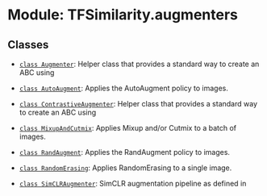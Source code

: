 # Module: TFSimilarity.augmenters









## Classes

- [`class Augmenter`](../TFSimilarity/augmenters/Augmenter.md): Helper class that provides a standard way to create an ABC using

- [`class AutoAugment`](../TFSimilarity/augmenters/AutoAugment.md): Applies the AutoAugment policy to images.

- [`class ContrastiveAugmenter`](../TFSimilarity/augmenters/ContrastiveAugmenter.md): Helper class that provides a standard way to create an ABC using

- [`class MixupAndCutmix`](../TFSimilarity/augmenters/MixupAndCutmix.md): Applies Mixup and/or Cutmix to a batch of images.

- [`class RandAugment`](../TFSimilarity/augmenters/RandAugment.md): Applies the RandAugment policy to images.

- [`class RandomErasing`](../TFSimilarity/augmenters/RandomErasing.md): Applies RandomErasing to a single image.

- [`class SimCLRAugmenter`](../TFSimilarity/augmenters/SimCLRAugmenter.md): SimCLR augmentation pipeline as defined in

